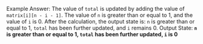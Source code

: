 Example Answer:
The value of `total` is updated by adding the value of `matrix[i][n - i - 1]`. The value of `n` is greater than or equal to 1, and the value of `i` is 0. After the calculation, the output state is: `n` is greater than or equal to 1, `total` has been further updated, and `i` remains 0.
Output State: **`n` is greater than or equal to 1, `total` has been further updated, `i` is 0**